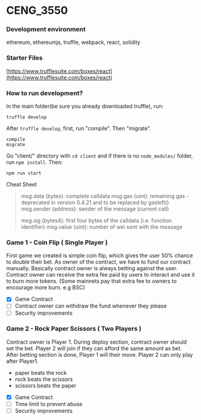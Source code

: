 # CENG_3550
### Development environment
ethereum, ethereumjs, truffle, webpack, react, solidity

### Starter Files
[https://www.trufflesuite.com/boxes/react](https://www.trufflesuite.com/boxes/react)

### How to run development?

In the main folder(be sure you already downloaded truffle), run:
```
truffle develop
```

After `truffle develop`, first, run "compile". Then "migrate".
```
compile
migrate
```

Go "client/" directory with `cd client` and if there is no `node_modules/` folder, run `npm install`. 
Then:
```
npm run start
```

Cheat Sheet

> msg.data (bytes): complete calldata
> msg.gas (uint): remaining gas - deprecated in version 0.4.21 and to be replaced by gasleft()
> msg.sender (address): sender of the message (current call)
> 
> msg.sig (bytes4): first four bytes of the calldata (i.e. function identifier)
> msg.value (uint): number of wei sent with the message


### Game 1 - Coin Flip ( Single Player )
First game we created is simple coin flip, which gives the user 50% chance to double their bet. As owner of the contract, we have to fund our contract manually.
Basically contract owner is always betting against the user. Contract owner can receive the extra fee paid by users  to interact and use it to burn more tokens.
(Some mainnets pay that extra fee to owners to encourage more burn. e.g BSC)

- [x] Game Contract
- [ ] Contract owner can withdraw the fund whenever they please
- [ ] Security improvements

### Game 2 - Rock Paper Scissors ( Two Players )
Contract owner is Player 1. During deploy section, contract owner should set the bet. Player 2 will join if they can afford the same amount as bet.
After betting section is done, Player 1 will their move. Player 2 can only play after Player1. 

   - paper beats the rock 
   - rock beats the scissors 
   - scissors beats the paper

- [x] Game Contract
- [ ] Time limit to prevent abuse
- [ ] Security improvements

